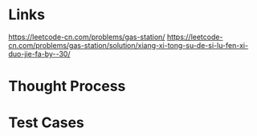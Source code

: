 # Links
https://leetcode-cn.com/problems/gas-station/
https://leetcode-cn.com/problems/gas-station/solution/xiang-xi-tong-su-de-si-lu-fen-xi-duo-jie-fa-by--30/

# Thought Process

# Test Cases

